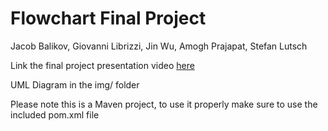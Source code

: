 # Flowchart Final Project
Jacob Balikov, Giovanni Librizzi, Jin Wu, Amogh Prajapat, Stefan Lutsch

Link the final project presentation video [here](https://www.youtube.com/watch?v=6zHTvUaGP4g)

UML Diagram in the img/ folder

Please note this is a Maven project, to use it properly make sure to use the included pom.xml file
